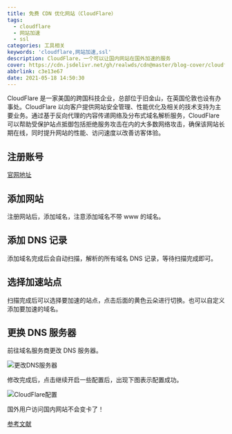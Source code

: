 ```yaml
---
title: 免费 CDN 优化网站（CloudFlare）
tags:
  - cloudflare
  - 网站加速
  - ssl
categories: 工具相关
keywords: 'cloudflare,网站加速,ssl'
description: CloudFlare，一个可以让国内网站在国外加速的服务
cover: https://cdn.jsdelivr.net/gh/realwds/cdn@master/blog-cover/cloudflare.25sw2q0mkdk.png
abbrlink: c3e13e67
date: 2021-05-18 14:50:30
---
```


CloudFlare 是一家美国的跨国科技企业，总部位于旧金山，在英国伦敦也设有办事处。CloudFlare 以向客户提供网站安全管理、性能优化及相关的技术支持为主要业务。通过基于反向代理的内容传递网络及分布式域名解析服务，CloudFlare 可以帮助受保护站点抵御包括拒绝服务攻击在内的大多数网络攻击，确保该网站长期在线，同时提升网站的性能、访问速度以改善访客体验。


## 注册账号

[官网地址](https://www.cloudflare.com)

## 添加网站

注册网站后，添加域名，注意添加域名不带 www 的域名。

## 添加 DNS 记录

添加域名完成后会自动扫描，解析的所有域名 DNS 记录，等待扫描完成即可。

## 选择加速站点

扫描完成后可以选择要加速的站点，点击后面的黄色云朵进行切换。也可以自定义添加要加速的域名。

## 更换 DNS 服务器

前往域名服务商更改 DNS 服务器。

![更改DNS服务器](https://cdn.jsdelivr.net/gh/realwds/cdn@master/blog/da9c07a860b0430f96b6bae928cf698a.5igd7v70ang0.png)

修改完成后，点击继续开启一些配置后，出现下图表示配置成功。

![CloudFlare配置](https://cdn.jsdelivr.net/gh/realwds/cdn@master/blog/1bab8ac4d5454c0384ef801219874d95.2qyn265t6ce0.png)

国外用户访问国内网站不会变卡了！

[参考文献](https://www.zhihu.com/topic/19579622/intro)
